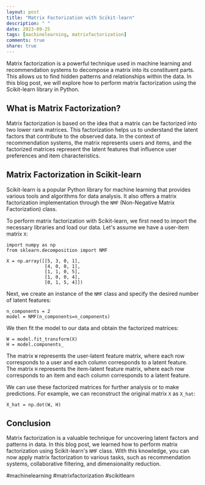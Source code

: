 ```yaml
---
layout: post
title: "Matrix Factorization with Scikit-learn"
description: " "
date: 2023-09-25
tags: [machinelearning, matrixfactorization]
comments: true
share: true
---
```


Matrix factorization is a powerful technique used in machine learning and recommendation systems to decompose a matrix into its constituent parts. This allows us to find hidden patterns and relationships within the data. In this blog post, we will explore how to perform matrix factorization using the Scikit-learn library in Python.

## What is Matrix Factorization?

Matrix factorization is based on the idea that a matrix can be factorized into two lower rank matrices. This factorization helps us to understand the latent factors that contribute to the observed data. In the context of recommendation systems, the matrix represents users and items, and the factorized matrices represent the latent features that influence user preferences and item characteristics.

## Matrix Factorization in Scikit-learn

Scikit-learn is a popular Python library for machine learning that provides various tools and algorithms for data analysis. It also offers a matrix factorization implementation through the `NMF` (Non-Negative Matrix Factorization) class.

To perform matrix factorization with Scikit-learn, we first need to import the necessary libraries and load our data. Let's assume we have a user-item matrix `X`:

```
import numpy as np
from sklearn.decomposition import NMF

X = np.array([[5, 3, 0, 1],
              [4, 0, 0, 1],
              [1, 1, 0, 5],
              [1, 0, 0, 4],
              [0, 1, 5, 4]])
```

Next, we create an instance of the `NMF` class and specify the desired number of latent features:

```
n_components = 2
model = NMF(n_components=n_components)
```

We then fit the model to our data and obtain the factorized matrices:

```
W = model.fit_transform(X)
H = model.components_
```

The matrix `W` represents the user-latent feature matrix, where each row corresponds to a user and each column corresponds to a latent feature. The matrix `H` represents the item-latent feature matrix, where each row corresponds to an item and each column corresponds to a latent feature.

We can use these factorized matrices for further analysis or to make predictions. For example, we can reconstruct the original matrix `X` as `X_hat`:

```
X_hat = np.dot(W, H)
```

## Conclusion

Matrix factorization is a valuable technique for uncovering latent factors and patterns in data. In this blog post, we learned how to perform matrix factorization using Scikit-learn's `NMF` class. With this knowledge, you can now apply matrix factorization to various tasks, such as recommendation systems, collaborative filtering, and dimensionality reduction.

#machinelearning #matrixfactorization #scikitlearn